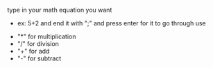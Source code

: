 type in your math equation you want
- ex: 5+2
and end it with ";"
and press enter for it to go through
use 
+ "*" for multiplication
+ "/" for division
+ "+" for add
+ "-" for subtract